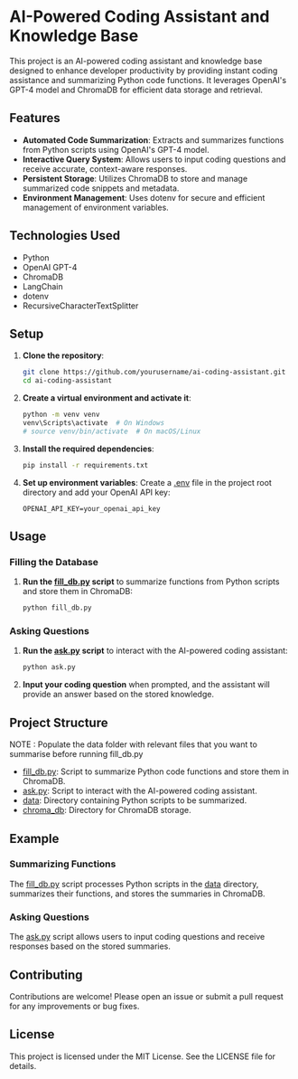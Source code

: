 # AI-Powered Coding Assistant and Knowledge Base

This project is an AI-powered coding assistant and knowledge base designed to enhance developer productivity by providing instant coding assistance and summarizing Python code functions. It leverages OpenAI's GPT-4 model and ChromaDB for efficient data storage and retrieval.

## Features

- **Automated Code Summarization**: Extracts and summarizes functions from Python scripts using OpenAI's GPT-4 model.
- **Interactive Query System**: Allows users to input coding questions and receive accurate, context-aware responses.
- **Persistent Storage**: Utilizes ChromaDB to store and manage summarized code snippets and metadata.
- **Environment Management**: Uses dotenv for secure and efficient management of environment variables.

## Technologies Used

- Python
- OpenAI GPT-4
- ChromaDB
- LangChain
- dotenv
- RecursiveCharacterTextSplitter

## Setup

1. **Clone the repository**:
    ```sh
    git clone https://github.com/yourusername/ai-coding-assistant.git
    cd ai-coding-assistant
    ```

2. **Create a virtual environment and activate it**:
    ```sh
    python -m venv venv
    venv\Scripts\activate  # On Windows
    # source venv/bin/activate  # On macOS/Linux
    ```

3. **Install the required dependencies**:
    ```sh
    pip install -r requirements.txt
    ```

4. **Set up environment variables**:
    Create a [.env](http://_vscodecontentref_/0) file in the project root directory and add your OpenAI API key:
    ```env
    OPENAI_API_KEY=your_openai_api_key
    ```

## Usage

### Filling the Database

1. **Run the [fill_db.py](http://_vscodecontentref_/1) script** to summarize functions from Python scripts and store them in ChromaDB:
    ```sh
    python fill_db.py
    ```

### Asking Questions

1. **Run the [ask.py](http://_vscodecontentref_/2) script** to interact with the AI-powered coding assistant:
    ```sh
    python ask.py
    ```

2. **Input your coding question** when prompted, and the assistant will provide an answer based on the stored knowledge.

## Project Structure
NOTE : Populate the data folder with relevant files that you want to summarise before running fill_db.py
- [fill_db.py](http://_vscodecontentref_/3): Script to summarize Python code functions and store them in ChromaDB.
- [ask.py](http://_vscodecontentref_/4): Script to interact with the AI-powered coding assistant.
- [data](http://_vscodecontentref_/5): Directory containing Python scripts to be summarized.
- [chroma_db](http://_vscodecontentref_/6): Directory for ChromaDB storage.

## Example

### Summarizing Functions

The [fill_db.py](http://_vscodecontentref_/7) script processes Python scripts in the [data](http://_vscodecontentref_/8) directory, summarizes their functions, and stores the summaries in ChromaDB.

### Asking Questions

The [ask.py](http://_vscodecontentref_/9) script allows users to input coding questions and receive responses based on the stored summaries.

## Contributing

Contributions are welcome! Please open an issue or submit a pull request for any improvements or bug fixes.

## License

This project is licensed under the MIT License. See the LICENSE file for details.